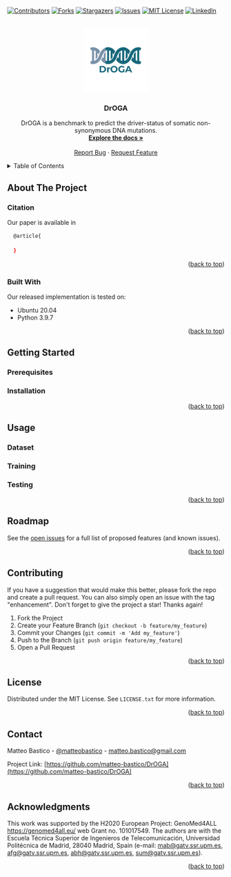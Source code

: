 <div id="top"></div>
<!--
*** Thanks for checking out the Best-README-Template. If you have a suggestion
*** that would make this better, please fork the repo and create a pull request
*** or simply open an issue with the tag "enhancement".
*** Don't forget to give the project a star!
*** Thanks again! Now go create something AMAZING! :D
-->




[![Contributors][contributors-shield]][contributors-url]
[![Forks][forks-shield]][forks-url]
[![Stargazers][stars-shield]][stars-url]
[![Issues][issues-shield]][issues-url]
[![MIT License][license-shield]][license-url]
[![LinkedIn][linkedin-shield]][linkedin-url]



<!-- PROJECT LOGO -->
<br />
<div align="center">

<a href="https://github.com/matteo-bastico/DrOGA">
<img src="img/logo.png" alt="Logo" width="150" height="150">
</a>

<h3 align="center">DrOGA</h3>

  <p align="center">
    DrOGA is a benchmark to predict the driver-status of somatic non-synonymous DNA mutations.  
    <br />
    <a href="https://github.com/matteo-bastico/DrOGA"><strong>Explore the docs »</strong></a>
    <br />
    <br />
    <!--
    <a href="https://github.com/matteo-bastico/DrOGA">View Demo</a>
    · -->
    <a href="https://github.com/matteo-bastico/DrOGA/issues">Report Bug</a>
    ·
    <a href="https://github.com/matteo-bastico/DrOGA/issues">Request Feature</a>
  </p>
</div>

<!-- TABLE OF CONTENTS -->
<details>
  <summary>Table of Contents</summary>
  <ol>
    <li>
      <a href="#about-the-project">About The Project</a>
      <ul>
        <li><a href="#citation">Citation</a></li>
        <li><a href="#built-with">Built With</a></li>
      </ul>
    </li>
    <li>
      <a href="#getting-started">Getting Started</a>
      <ul>
        <li><a href="#prerequisites">Prerequisites</a></li>
        <li><a href="#installation">Installation</a></li>
      </ul>
    </li>
    <li><a href="#usage">Usage</a>
      <ul>
        <li><a href="#dataset">Dataset</a></li>
        <li><a href="#training">Training</a></li>
        <li><a href="#testing">Testing</a></li>
      </ul>
    </li>
    <li><a href="#roadmap">Roadmap</a></li>
    <li><a href="#contributing">Contributing</a></li>
    <li><a href="#license">License</a></li>
    <li><a href="#contact">Contact</a></li>
    <li><a href="#acknowledgments">Acknowledgments</a></li>
  </ol>
</details>

<!-- ABOUT THE PROJECT -->
## About The Project


### Citation

Our paper is available in 
```sh
  @article{
    
  }
  ```

<p align="right">(<a href="#top">back to top</a>)</p>

### Built With
Our released implementation is tested on:
* Ubuntu 20.04
* Python 3.9.7

<p align="right">(<a href="#top">back to top</a>)</p>



<!-- GETTING STARTED -->
## Getting Started

### Prerequisites

### Installation
  
<p align="right">(<a href="#top">back to top</a>)</p>


<!-- USAGE EXAMPLES -->
## Usage

### Dataset


### Training
 

### Testing 


<p align="right">(<a href="#top">back to top</a>)</p>



<!-- ROADMAP -->
## Roadmap
<!--
- [ ] CUDA distributed implementation
- [ ] Skeletons graphical visualization

- [ ] Feature 2
- [ ] Feature 3
    - [ ] Nested Feature-->

See the [open issues](https://github.com/matteo-bastico/DrOGA/issues) for a full list of proposed features (and known issues).

<p align="right">(<a href="#top">back to top</a>)</p>



<!-- CONTRIBUTING -->
## Contributing

If you have a suggestion that would make this better, please fork the repo and create a pull request. You can also simply open an issue with the tag "enhancement".
Don't forget to give the project a star! Thanks again!

1. Fork the Project
2. Create your Feature Branch (`git checkout -b feature/my_feature`)
3. Commit your Changes (`git commit -m 'Add my_feature'`)
4. Push to the Branch (`git push origin feature/my_feature`)
5. Open a Pull Request

<p align="right">(<a href="#top">back to top</a>)</p>



<!-- LICENSE -->
## License

Distributed under the MIT License. See `LICENSE.txt` for more information.

<p align="right">(<a href="#top">back to top</a>)</p>



<!-- CONTACT -->
## Contact

Matteo Bastico - [@matteobastico](https://twitter.com/matteobastico) - matteo.bastico@gmail.com

Project Link: [https://github.com/matteo-bastico/DrOGA](https://github.com/matteo-bastico/DrOGA)

<p align="right">(<a href="#top">back to top</a>)</p>



<!-- ACKNOWLEDGMENTS -->
## Acknowledgments

This  work  was  supported  by  the  H2020  European  Project: GenoMed4ALL https://genomed4all.eu/  web Grant no. 101017549. The authors are with the Escuela Técnica Superior de Ingenieros de
Telecomunicación, Universidad Politécnica de Madrid, 28040 Madrid, Spain (e-mail: mab@gatv.ssr.upm.es, afg@gatv.ssr.upm.es, abh@gatv.ssr.upm.es, sum@gatv.ssr.upm.es).

<p align="right">(<a href="#top">back to top</a>)</p>



<!-- MARKDOWN LINKS & IMAGES -->
<!-- https://www.markdownguide.org/basic-syntax/#reference-style-links -->
[contributors-shield]: https://img.shields.io/github/contributors/matteo-bastico/DrOGA.svg?style=for-the-badge
[contributors-url]: https://github.com/matteo-bastico/DrOGA/graphs/contributors
[forks-shield]: https://img.shields.io/github/forks/matteo-bastico/DrOGA.svg?style=for-the-badge
[forks-url]: https://github.com/matteo-bastico/DrOGA/network/members
[stars-shield]: https://img.shields.io/github/stars/matteo-bastico/DrOGA.svg?style=for-the-badge
[stars-url]: https://github.com/matteo-bastico/DrOGA/stargazers
[issues-shield]: https://img.shields.io/github/issues/matteo-bastico/DrOGA.svg?style=for-the-badge
[issues-url]: https://github.com/matteo-bastico/DrOGA/issues
[license-shield]: https://img.shields.io/github/license/matteo-bastico/DrOGA.svg?style=for-the-badge
[license-url]: https://github.com/matteo-bastico/DrOGA/blob/master/LICENSE.txt
[linkedin-shield]: https://img.shields.io/badge/-LinkedIn-black.svg?style=for-the-badge&logo=linkedin&colorB=555
[linkedin-url]: https://www.linkedin.com/in/matteo-bastico/
